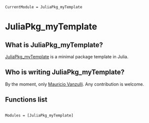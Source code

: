 ```@meta
CurrentModule = JuliaPkg_myTemplate
```

# JuliaPkg_myTemplate

## What is JuliaPkg_myTemplate?

[JuliaPkg_myTemplate](https://github.com/mvanzulli/JuliaPkg_myTemplate.jl) is a minimal package template in Julia. 

## Who is writing JuliaPkg_myTemplate?

By the moment, only [Mauricio Vanzulli](https://www.fing.edu.uy/~mvanzulli/). Any contribution is welcome.

## Functions list


```@index
```

```@autodocs
Modules = [JuliaPkg_myTemplate]
```
